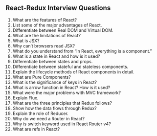 ## React-Redux Interview Questions

1. What are the features of React? 
1. List some of the major advantages of React.
1. Differentiate between Real DOM and Virtual DOM.
1. What are the limitations of React?
1. What is JSX?
1. Why can’t browsers read JSX?
1. What do you understand from “In React, everything is a component.”
1. What is a state in React and how is it used?
1. Differentiate between states and props.
1. Differentiate between stateful and stateless components.
1. Explain the lifecycle methods of React components in detail.
1. What are Pure Components?
1. What is the significance of keys in React?
1. What is arrow function in React? How is it used?
1. What were the major problems with MVC framework?
1. Explain Flux.
1. What are the three principles that Redux follows?
1. Show how the data flows through Redux?
1. Explain the role of Reducer.
1. Why do we need a Router in React?
2. Why is switch keyword used in React Router v4?
3. What are refs in React?